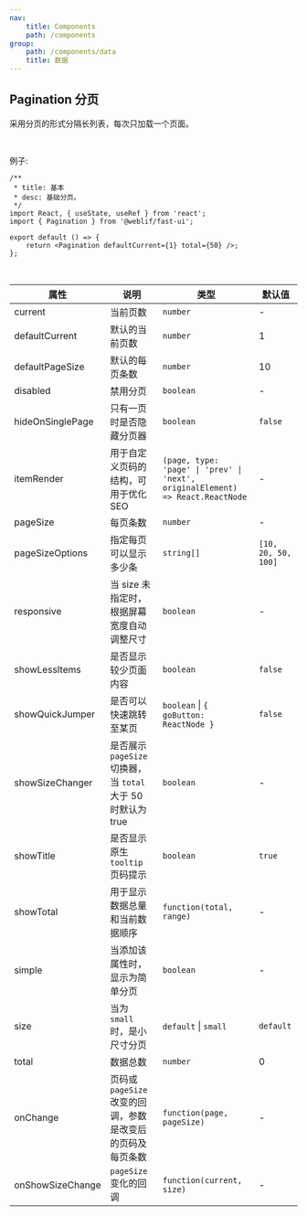 ```yaml
---
nav:
    title: Components
    path: /components
group:
    path: /components/data
    title: 数据
---
```


## Pagination 分页

采用分页的形式分隔长列表，每次只加载一个页面。

<br />

例子:

```tsx
/**
 * title: 基本
 * desc: 基础分页。
 */
import React, { useState, useRef } from 'react';
import { Pagination } from '@weblif/fast-ui';

export default () => {
    return <Pagination defaultCurrent={1} total={50} />;
};
```

<br />

| 属性 | 说明 | 类型 | 默认值 |
| --- | --- | --- | --- |
| current | 当前页数 | `number` | - |
| defaultCurrent | 默认的当前页数 | `number` | 1 |
| defaultPageSize | 默认的每页条数 | `number` | 10 |
| disabled | 禁用分页 | `boolean` | - |
| hideOnSinglePage | 只有一页时是否隐藏分页器 | `boolean` | `false` |
| itemRender | 用于自定义页码的结构，可用于优化 SEO | `(page, type: 'page' \| 'prev' \| 'next', originalElement) => React.ReactNode` | - |
| pageSize | 每页条数 | `number` | - |
| pageSizeOptions | 指定每页可以显示多少条 | `string[]` | `[10, 20, 50, 100]` |
| responsive | 当 size 未指定时，根据屏幕宽度自动调整尺寸 | `boolean` | - |
| showLessItems | 是否显示较少页面内容 | `boolean` | `false` |
| showQuickJumper | 是否可以快速跳转至某页 | `boolean` \| `{ goButton: ReactNode }` | `false` |
| showSizeChanger | 是否展示 `pageSize` 切换器，当 `total` 大于 50 时默认为 true | `boolean` | - |
| showTitle | 是否显示原生 `tooltip` 页码提示 | `boolean` | `true` |
| showTotal | 用于显示数据总量和当前数据顺序 | `function(total, range)` | - |
| simple | 当添加该属性时，显示为简单分页 | `boolean` | - |
| size | 当为 `small` 时，是小尺寸分页 | `default` \| `small` | `default` |
| total | 数据总数 | `number` | 0 |
| onChange | 页码或 `pageSize` 改变的回调，参数是改变后的页码及每页条数 | `function(page, pageSize)` | - |
| onShowSizeChange | `pageSize` 变化的回调 | `function(current, size)` | - |
